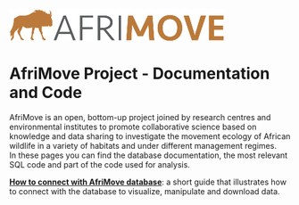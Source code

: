[![](images/afrimove_logo_small.png)](http://www.afrimove.org) 

# AfriMove Project - Documentation and Code
AfriMove is an open, bottom-up project joined by research centres and environmental institutes to promote collaborative science based on knowledge and data sharing to investigate the movement ecology of African wildlife in a variety of habitats and under different management regimes.  
In these pages you can find the database documentation, the most relevant SQL code and part of the code used for analysis.

**[How to connect with AfriMove database](https://github.com/afrimove/afrimove_db/tree/master/db_documentation/readme.md)**: a short guide that illustrates how to connect with the database to visualize, manipulate and download data.
